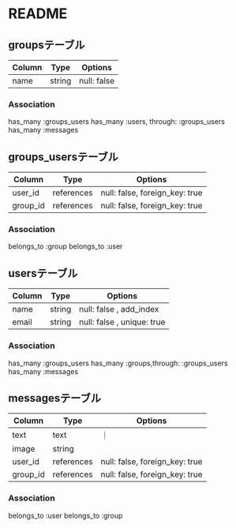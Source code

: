 # README

## groupsテーブル

|Column|Type|Options|
|------|----|-------|
|name|string|null: false |

### Association
  has_many :groups_users
  has_many :users, through: :groups_users
  has_many :messages




## groups_usersテーブル

|Column|Type|Options|
|------|----|-------|
|user_id|references|null: false, foreign_key: true|
|group_id|references|null: false, foreign_key: true|

### Association
  belongs_to :group
  belongs_to :user




## usersテーブル

|Column|Type|Options|
|------|----|-------|
|name|string|null: false , add_index|
|email|string|null: false , unique: true |

### Association
  has_many :groups_users
  has_many :groups,through: :groups_users
  has_many :messages



## messagesテーブル

|Column|Type|Options|
|------|----|-------|
|text|text|｜
|image|string||
|user_id|references|null: false, foreign_key: true|
|group_id|references|null: false, foreign_key: true|

### Association
  belongs_to :user
  belongs_to :group
